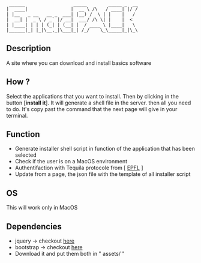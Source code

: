      ______                  _____        _____ _  __
    |  ____|                |  __ \ /\   / ____| |/ /
    | |__   _ __   __ _  ___| |__) /  \ | |    |   /
    |  __| |  _ \ / _` |/ __|  ___/ /\ \| |    |  <
    | |____| | | | (_| | (__| |  / ____ \ |____|   \
    |______|_| |_|\__,_|\___|_| /_/    \_\_____|_|\_\

## Description
A site where you can download and install basics software

## How ?
Select the applications that you want to install. Then by clicking in the button [**install it**]. It will generate a shell file in the server.
then all you need to do. It's copy past the command that the next page will give in your terminal.

## Function
 - Generate installer shell script  in function of the application that has been selected
 - Check if the user is on a MacOS environment
 - Authentifaction with Tequila protocole from [ [EPFL](tequila.epfl.ch) ]
 - Update from a page, the json file with the template of all installer script

## OS
This will work only in MacOS

## Dependencies
 - jquery -> checkout [here](https://jquery.com/)
 - bootstrap -> checkout [here](https://getbootstrap.com/)
 - Download it and put them both in " assets/ "
